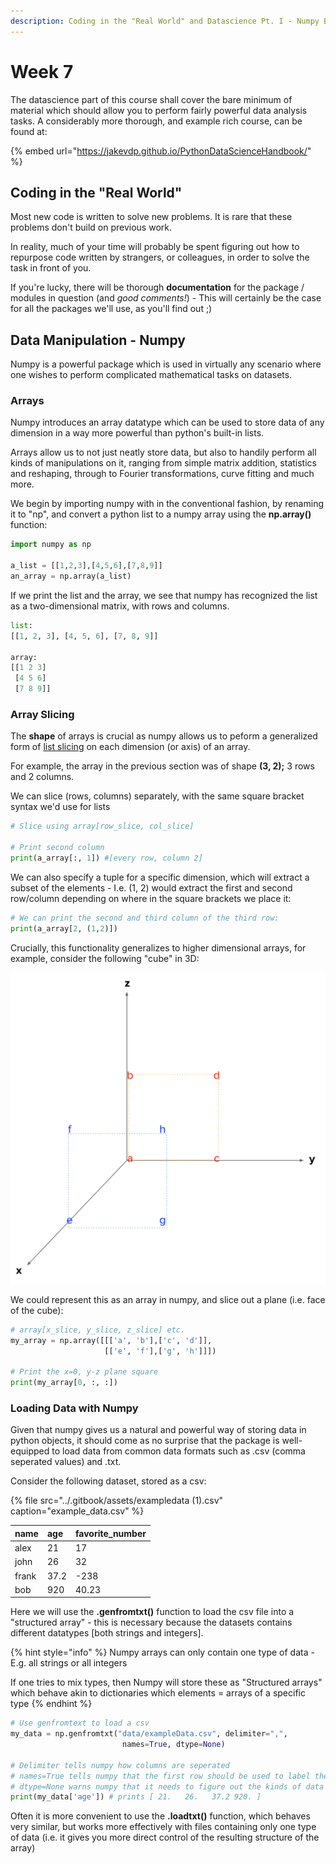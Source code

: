 ```yaml
---
description: Coding in the "Real World" and Datascience Pt. I - Numpy Basics
---
```


# Week 7

The datascience part of this course shall cover the bare minimum of material which should allow you to perform fairly powerful data analysis tasks. A considerably more thorough, and example rich course, can be found at: 

{% embed url="https://jakevdp.github.io/PythonDataScienceHandbook/" %}

## Coding in the "Real World"

Most new code is written to solve new problems. It is rare that these problems don't build on previous work.

In reality, much of your time will probably be spent figuring out how to repurpose code written by strangers, or colleagues, in order to solve the task in front of you.

If you're lucky, there will be thorough **documentation** for the package / modules in question \(and _good comments!_\) - This will certainly be the case for all the packages we'll use, as you'll find out ;\)

## Data Manipulation - Numpy

Numpy is a powerful package which is used in virtually any scenario where one wishes to perform complicated mathematical tasks on datasets.

### Arrays

Numpy introduces an array datatype which can be used to store data of any dimension in a way more powerful than python's built-in lists. 

Arrays allow us to not just neatly store data, but also to handily perform all kinds of manipulations on it, ranging from simple matrix addition, statistics and reshaping, through to Fourier transformations, curve fitting and much more.

We begin by importing numpy with in the conventional fashion, by renaming it to "np", and convert a python list to a numpy array using the **np.array\(\)** function:

```python
import numpy as np

a_list = [[1,2,3],[4,5,6],[7,8,9]]
an_array = np.array(a_list)
```

If we print the list and the array, we see that numpy has recognized the list as a two-dimensional matrix, with rows and columns.

```python
list: 
[[1, 2, 3], [4, 5, 6], [7, 8, 9]]

array:
[[1 2 3]
 [4 5 6]
 [7 8 9]]
```

### Array Slicing

The **shape** of arrays is crucial as numpy allows us to peform a generalized form of [list slicing](week-3/extensions.md#List-Slicing) on each dimension \(or axis\) of an array.

For example, the array in the previous section was of shape **\(3, 2\);**  3 rows and 2 columns.

We can slice \(rows, columns\) separately, with the same square bracket syntax we'd use for lists

```python
# Slice using array[row_slice, col_slice]

# Print second column
print(a_array[:, 1]) #[every row, column 2]
```

We can also specify a tuple for a specific dimension, which will extract a subset of the elements - I.e. \(1, 2\) would extract the first and second row/column depending on where in the square brackets we place it:

```python
# We can print the second and third column of the third row:
print(a_array[2, (1,2)])
```

Crucially, this functionality generalizes to higher dimensional arrays, for example, consider the following "cube" in 3D:

![The same logic extends to any number of dimensions](../.gitbook/assets/image%20%285%29.png)

We could represent this as an array in numpy, and slice out a plane \(i.e. face of the cube\):

```python
# array[x_slice, y_slice, z_slice] etc.
my_array = np.array([[['a', 'b'],['c', 'd']],
                     [['e', 'f'],['g', 'h']]])

# Print the x=0, y-z plane square
print(my_array[0, :, :])
```

### Loading Data with Numpy

Given that numpy gives us a natural and powerful way of storing data in python objects, it should come as no surprise that the package is well-equipped to load data from common data formats such as .csv \(comma seperated values\) and .txt.

Consider the following dataset, stored as a csv:

{% file src="../.gitbook/assets/exampledata \(1\).csv" caption="example\_data.csv" %}

| name | age | favorite\_number |
| :--- | :--- | :--- |
| alex | 21 | 17 |
| john | 26 | 32 |
| frank | 37.2 | -238 |
| bob | 920 | 40.23 |

Here we will use the **.genfromtxt\(\)** function to load the csv file into a "structured array" - this is necessary because the datasets contains different datatypes \[both strings and integers\].

{% hint style="info" %}
Numpy arrays can only contain one type of data - E.g. all strings or all integers

If one tries to mix types, then Numpy will store these as "Structured arrays" which behave akin to dictionaries which elements = arrays of a specific type
{% endhint %}

```python
# Use genfromtext to load a csv
my_data = np.genfromtxt("data/exampleData.csv", delimiter=",", 
                         names=True, dtype=None)
    
# Delimiter tells numpy how columns are seperated
# names=True tells numpy that the first row should be used to label the columns
# dtype=None warns numpy that it needs to figure out the kinds of data itself
print(my_data['age']) # prints [ 21.   26.   37.2 920. ]
```

Often it is more convenient to use the **.loadtxt\(\)** function, which behaves very similar, but works more effectively with files containing only one type of data \(i.e. it gives you more direct control of the resulting structure of the array\)

